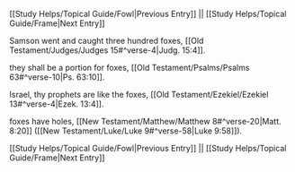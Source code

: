 [[Study Helps/Topical Guide/Fowl|Previous Entry]]  ||  [[Study Helps/Topical Guide/Frame|Next Entry]]

 Samson went and caught three hundred foxes, [[Old Testament/Judges/Judges 15#^verse-4|Judg. 15:4]].

 they shall be a portion for foxes, [[Old Testament/Psalms/Psalms 63#^verse-10|Ps. 63:10]].

 Israel, thy prophets are like the foxes, [[Old Testament/Ezekiel/Ezekiel 13#^verse-4|Ezek. 13:4]].

 foxes have holes, [[New Testament/Matthew/Matthew 8#^verse-20|Matt. 8:20]] ([[New Testament/Luke/Luke 9#^verse-58|Luke 9:58]]).

[[Study Helps/Topical Guide/Fowl|Previous Entry]]  ||  [[Study Helps/Topical Guide/Frame|Next Entry]]